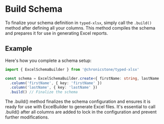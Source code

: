 # Build Schema

To finalize your schema definition in `typed-xlsx`, simply call the `.build()` method after defining all your columns. This method compiles the schema and prepares it for use in generating Excel reports.

## Example

Here's how you complete a schema setup:

```ts twoslash
import { ExcelSchemaBuilder } from '@chronicstone/typed-xlsx'

const schema = ExcelSchemaBuilder.create<{ firstName: string, lastName: string }>()
  .column('firstName', { key: 'firstName' })
  .column('lastName', { key: 'lastName' })
  .build() // Finalize the schema
```

The .build() method finalizes the schema configuration and ensures it is ready for use with ExcelBuilder to generate Excel files. It's essential to call .build() after all columns are added to lock in the configuration and prevent further modifications.
